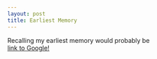 ```yaml
---
layout: post
title: Earliest Memory 
---
```


 

 Recalling my earliest memory would probably be    
 [link to Google!](http://google.com)
 
